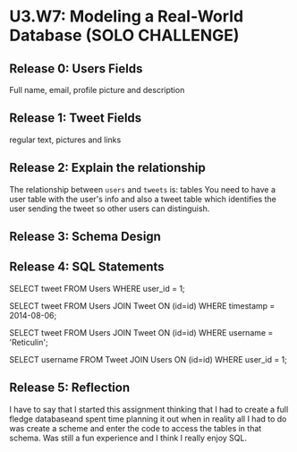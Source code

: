 # U3.W7: Modeling a Real-World Database (SOLO CHALLENGE)

## Release 0: Users Fields
Full name, email, profile picture and description

## Release 1: Tweet Fields
regular text, pictures and links

## Release 2: Explain the relationship
The relationship between `users` and `tweets` is: tables
You need to have a user table with the user's info and also a tweet table which identifies the user sending the tweet so other users can distinguish.

## Release 3: Schema Design
<!-- Include your image (inline) of your schema -->

## Release 4: SQL Statements
SELECT tweet FROM Users WHERE user_id = 1;

SELECT tweet FROM Users JOIN Tweet ON (id=id) WHERE timestamp = 2014-08-06;

SELECT tweet FROM Users JOIN Tweet ON (id=id) WHERE username = 'Reticulin';

SELECT username FROM Tweet JOIN Users ON (id=id) WHERE user_id = 1;


## Release 5: Reflection
I have to say that I started this assignment thinking that I had to create a full fledge databaseand spent time planning it out when in reality all I had to do was create a scheme and enter the code to access the tables in that schema. Was still a fun experience and I think I really enjoy SQL. 